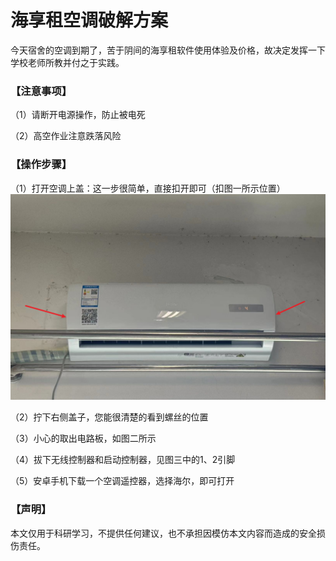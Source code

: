 # 海享租空调破解方案
今天宿舍的空调到期了，苦于阴间的海享租软件使用体验及价格，故决定发挥一下学校老师所教并付之于实践。

### 【注意事项】

（1）请断开电源操作，防止被电死

（2）高空作业注意跌落风险

### 【操作步骤】

（1）打开空调上盖：这一步很简单，直接扣开即可（扣图一所示位置）
![FIG1](20240901105626_FIG1.png)

（2）拧下右侧盖子，您能很清楚的看到螺丝的位置

（3）小心的取出电路板，如图二所示

（4）拔下无线控制器和启动控制器，见图三中的1、2引脚

（5）安卓手机下载一个空调遥控器，选择海尔，即可打开

### 【声明】

本文仅用于科研学习，不提供任何建议，也不承担因模仿本文内容而造成的安全损伤责任。
